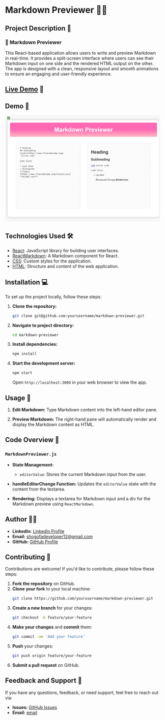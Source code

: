 # Markdown Previewer 📝✨

## Project Description 🧠

### 🎨 **Markdown Previewer**

This React-based application allows users to write and preview Markdown in real-time. It provides a split-screen interface where users can see their Markdown input on one side and the rendered HTML output on the other. The app is designed with a clean, responsive layout and smooth animations to ensure an engaging and user-friendly experience.

## [Live Demo](https://markdown-previewer-6pio-6pikth3h0-shogofs-projects.vercel.app/) 🎥

## Demo 📸

![Markdown Previewer Screenshot](public/images/im.png)

## Technologies Used 🛠️

- [React](https://reactjs.org/): JavaScript library for building user interfaces.
- [ReactMarkdown](https://github.com/remarkjs/react-markdown): A Markdown component for React.
- [CSS](https://developer.mozilla.org/en-US/docs/Web/CSS): Custom styles for the application.
- [HTML](https://developer.mozilla.org/en-US/docs/Web/HTML): Structure and content of the web application.

## Installation 💻

To set up the project locally, follow these steps:

1. **Clone the repository:**

   ```bash
   git clone git@github.com:yourusername/markdown-previewer.git
   ```

2. **Navigate to project directory:**

   ```bash
   cd markdown-previewer
   ```

3. **Install dependencies:**

   ```bash
   npm install
   ```

4. **Start the development server:**

   ```bash
   npm start
   ```

   Open `http://localhost:3000` in your web browser to view the app.

## Usage 🎯

1. **Edit Markdown:**
   Type Markdown content into the left-hand editor pane.

2. **Preview Markdown:**
   The right-hand pane will automatically render and display the Markdown content as HTML.

## Code Overview 📂

### `MarkdownPreviewer.js`

- **State Management:**

  - `editorValue`: Stores the current Markdown input from the user.

- **handleEditorChange Function:**
  Updates the `editorValue` state with the content from the textarea.

- **Rendering:**
  Displays a textarea for Markdown input and a div for the Markdown preview using `ReactMarkdown`.

## Author 👩‍💻

- **LinkedIn:** [LinkedIn Profile](www.linkedin.com/in/shegofa-developer-aa362030b)
- **Email:** shogofadeveloper12@gmail.com
- **GitHub:** [GitHub Profile](https://github.com/shogof)

## Contributing 🤝

Contributions are welcome! If you'd like to contribute, please follow these steps:

1. **Fork the repository** on GitHub.
2. **Clone your fork** to your local machine:
   ```bash
   git clone https://github.com/yourusername/markdown-previewer.git
   ```
3. **Create a new branch** for your changes:
   ```bash
   git checkout -b feature/your-feature
   ```
4. **Make your changes** and **commit** them:
   ```bash
   git commit -am 'Add your feature'
   ```
5. **Push** your changes:
   ```bash
   git push origin feature/your-feature
   ```
6. **Submit a pull request** on GitHub.

## Feedback and Support 💬

If you have any questions, feedback, or need support, feel free to reach out via:

- **Issues:** [GitHub Issues](https://github.com/shogof/random-quote/issues)
- **Email:** [email](shogofadeveloper12@gmail.com)
